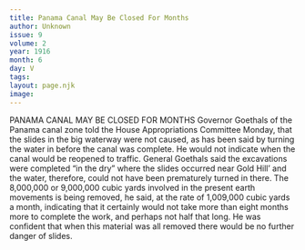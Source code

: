 ```yaml
---
title: Panama Canal May Be Closed For Months
author: Unknown
issue: 9
volume: 2
year: 1916
month: 6
day: V
tags:
layout: page.njk
image:
---
```

PANAMA CANAL MAY BE CLOSED FOR MONTHS       Governor Goethals of the Panama canal zone told the House Appropriations Committee Monday, that the slides in the big waterway were not caused, as has been said by turning the water in before the canal was complete. He would not indicate when the canal would be reopened to traffic.       General Goethals said the excavations were completed “in the dry” where the slides occurred near Gold Hill’ and the water, therefore, could not have been prematurely turned in there.       The 8,000,000 or 9,000,000 cubic yards involved in the present earth movements is being removed, he said, at the rate of 1,009,000 cubic yards a month, indicating that it certainly would not take more than eight months more to complete the work, and perhaps not half that long. He was confident that when this material was all removed there would be no further danger of slides.    
